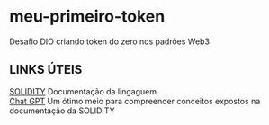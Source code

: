 # meu-primeiro-token
Desafio DIO criando token do zero nos padrões Web3

## LINKS ÚTEIS

<a href="https://docs.soliditylang.org/en/v0.8.27/">SOLIDITY</a> Documentação da lingaguem
<br/>
<a href="https://chat.openai.com/">Chat GPT</a> Um ótimo meio para compreender conceitos expostos na documentação da SOLIDITY
